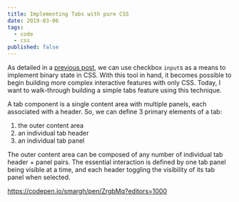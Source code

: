```yaml
---
title: Implementing Tabs with pure CSS
date: 2019-03-06
tags:
  - code
  - css
published: false
---
```


As detailed in a [previous post](), we can use checkbox `input`s as a means to implement binary state in CSS. With this tool in hand, it becomes possible to begin building more complex interactive features with only CSS. Today, I want to walk-through building a simple tabs feature using this technique.

<!--/summary-->

A tab component is a single content area with multiple panels, each associated with a header. So, we can define 3 primary elements of a tab:

1. the outer content area
2. an individual tab header
3. an individual tab panel

The outer content area can be composed of any number of individual tab header + panel pairs. The essential interaction is defined by one tab panel being visible at a time, and each header toggling the visibility of its tab panel when selected.


https://codepen.io/smargh/pen/ZrgbMq?editors=1000
